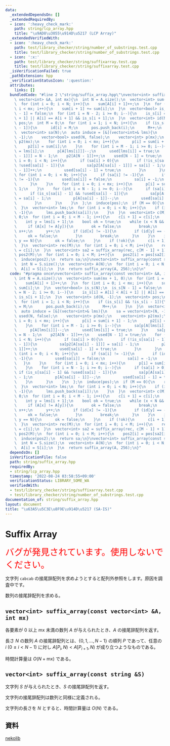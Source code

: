 ```yaml
---
data:
  _extendedDependsOn: []
  _extendedRequiredBy:
  - icon: ':heavy_check_mark:'
    path: string/lcp_array.hpp
    title: "\u9AD8\u3055\u914D\u5217 (LCP Array)"
  _extendedVerifiedWith:
  - icon: ':heavy_check_mark:'
    path: test/library_checker/string/number_of_substrings.test.cpp
    title: test/library_checker/string/number_of_substrings.test.cpp
  - icon: ':x:'
    path: test/library_checker/string/suffixarray.test.cpp
    title: test/library_checker/string/suffixarray.test.cpp
  _isVerificationFailed: true
  _pathExtension: hpp
  _verificationStatusIcon: ':question:'
  attributes:
    links: []
  bundledCode: "#line 2 \"string/suffix_array.hpp\"\nvector<int> suffix_array(const\
    \ vector<int> &A, int mx){\n  int N = A.size();\n  vector<int> sum(mx + 1, 0);\n\
    \  for (int i = 0; i < N; i++){\n    sum[A[i] + 1]++;\n  }\n  for (int i = 0;\
    \ i < mx; i++){\n    sum[i + 1] += sum[i];\n  }\n  vector<bool> is_s(N);\n  is_s[N\
    \ - 1] = false;\n  for (int i = N - 2; i >= 0; i--){\n    is_s[i] = A[i] < A[i\
    \ + 1] || A[i] == A[i + 1] && is_s[i + 1];\n  }\n  vector<int> id(N, -1);\n  vector<int>\
    \ pos;\n  int M = 0;\n  for (int i = 1; i < N; i++){\n    if (is_s[i] && !is_s[i\
    \ - 1]){\n      id[i] = M;\n      pos.push_back(i);\n      M++;\n    }\n  }\n\
    \  vector<int> sa(N);\n  auto induce = [&](vector<int>& lms){\n    sa = vector<int>(N,\
    \ -1);\n    vector<bool> used(N, false);\n    vector<int> p(mx);\n    vector<int>\
    \ p2(mx);\n    for (int i = 0; i < mx; i++){\n      p[i] = sum[i + 1] - 1;\n \
    \     p2[i] = sum[i];\n    }\n    for (int i = M - 1; i >= 0; i--){\n      sa[p[A[lms[i]]]]\
    \ = lms[i];\n      p[A[lms[i]]]--;\n      used[lms[i]] = true;\n    }\n    sa[p2[A[N\
    \ - 1]]] = N - 1;\n    p2[A[N - 1]]++;\n    used[N - 1] = true;\n    for (int\
    \ i = 0; i < N; i++){\n      if (sa[i] > 0){\n        if (!is_s[sa[i] - 1] &&\
    \ !used[sa[i] - 1]){\n          sa[p2[A[sa[i] - 1]]] = sa[i] - 1;\n          p2[A[sa[i]\
    \ - 1]]++;\n          used[sa[i] - 1] = true;\n        }\n      }\n    }\n   \
    \ for (int i = 0; i < N; i++){\n      if (sa[i] != -1){\n        if (id[sa[i]]\
    \ != -1){\n          used[sa[i]] = false;\n          sa[i] = -1;\n        }\n\
    \      }\n    }\n    for (int i = 0; i < mx; i++){\n      p[i] = sum[i + 1] -\
    \ 1;\n    }\n    for (int i = N - 1; i >= 0; i--){\n      if (sa[i] > 0){\n  \
    \      if (is_s[sa[i] - 1] && !used[sa[i] - 1]){\n          sa[p[A[sa[i] - 1]]]\
    \ = sa[i] - 1;\n          p[A[sa[i] - 1]]--;\n          used[sa[i] - 1] = true;\n\
    \        }\n      }\n    }\n  };\n  induce(pos);\n  if (M == 0){\n    return sa;\n\
    \  }\n  vector<int> lms;\n  for (int i = 0; i < N; i++){\n    if (id[sa[i]] !=\
    \ -1){\n      lms.push_back(sa[i]);\n    }\n  }\n  vector<int> c(M);\n  c[0] =\
    \ 0;\n  for (int i = 0; i < M - 1; i++){\n    c[i + 1] = c[i];\n    int x = lms[i];\n\
    \    int y = lms[i + 1];\n    bool ok = true;\n    while (x < N && y < N){\n \
    \     if (A[x] != A[y]){\n        ok = false;\n        break;\n      }\n     \
    \ x++;\n      y++;\n      if (id[x] != -1){\n        if (id[y] == -1){\n     \
    \     ok = false;\n        }\n        break;\n      }\n    }\n    if (x == N ||\
    \ y == N){\n      ok = false;\n    }\n    if (!ok){\n      c[i + 1]++;\n    }\n\
    \  }\n  vector<int> rec(M);\n  for (int i = 0; i < M; i++){\n    rec[id[lms[i]]]\
    \ = c[i];\n  }\n  vector<int> sa2 = suffix_array(rec, c[M - 1] + 1);\n  vector<int>\
    \ pos2(M);\n  for (int i = 0; i < M; i++){\n    pos2[i] = pos[sa2[i]];\n  }\n\
    \  induce(pos2);\n  return sa;\n}\nvector<int> suffix_array(const string &S){\n\
    \  int N = S.size();\n  vector<int> A(N);\n  for (int i = 0; i < N; i++){\n  \
    \  A[i] = S[i];\n  }\n  return suffix_array(A, 256);\n}\n"
  code: "#pragma once\nvector<int> suffix_array(const vector<int> &A, int mx){\n \
    \ int N = A.size();\n  vector<int> sum(mx + 1, 0);\n  for (int i = 0; i < N; i++){\n\
    \    sum[A[i] + 1]++;\n  }\n  for (int i = 0; i < mx; i++){\n    sum[i + 1] +=\
    \ sum[i];\n  }\n  vector<bool> is_s(N);\n  is_s[N - 1] = false;\n  for (int i\
    \ = N - 2; i >= 0; i--){\n    is_s[i] = A[i] < A[i + 1] || A[i] == A[i + 1] &&\
    \ is_s[i + 1];\n  }\n  vector<int> id(N, -1);\n  vector<int> pos;\n  int M = 0;\n\
    \  for (int i = 1; i < N; i++){\n    if (is_s[i] && !is_s[i - 1]){\n      id[i]\
    \ = M;\n      pos.push_back(i);\n      M++;\n    }\n  }\n  vector<int> sa(N);\n\
    \  auto induce = [&](vector<int>& lms){\n    sa = vector<int>(N, -1);\n    vector<bool>\
    \ used(N, false);\n    vector<int> p(mx);\n    vector<int> p2(mx);\n    for (int\
    \ i = 0; i < mx; i++){\n      p[i] = sum[i + 1] - 1;\n      p2[i] = sum[i];\n\
    \    }\n    for (int i = M - 1; i >= 0; i--){\n      sa[p[A[lms[i]]]] = lms[i];\n\
    \      p[A[lms[i]]]--;\n      used[lms[i]] = true;\n    }\n    sa[p2[A[N - 1]]]\
    \ = N - 1;\n    p2[A[N - 1]]++;\n    used[N - 1] = true;\n    for (int i = 0;\
    \ i < N; i++){\n      if (sa[i] > 0){\n        if (!is_s[sa[i] - 1] && !used[sa[i]\
    \ - 1]){\n          sa[p2[A[sa[i] - 1]]] = sa[i] - 1;\n          p2[A[sa[i] -\
    \ 1]]++;\n          used[sa[i] - 1] = true;\n        }\n      }\n    }\n    for\
    \ (int i = 0; i < N; i++){\n      if (sa[i] != -1){\n        if (id[sa[i]] !=\
    \ -1){\n          used[sa[i]] = false;\n          sa[i] = -1;\n        }\n   \
    \   }\n    }\n    for (int i = 0; i < mx; i++){\n      p[i] = sum[i + 1] - 1;\n\
    \    }\n    for (int i = N - 1; i >= 0; i--){\n      if (sa[i] > 0){\n       \
    \ if (is_s[sa[i] - 1] && !used[sa[i] - 1]){\n          sa[p[A[sa[i] - 1]]] = sa[i]\
    \ - 1;\n          p[A[sa[i] - 1]]--;\n          used[sa[i] - 1] = true;\n    \
    \    }\n      }\n    }\n  };\n  induce(pos);\n  if (M == 0){\n    return sa;\n\
    \  }\n  vector<int> lms;\n  for (int i = 0; i < N; i++){\n    if (id[sa[i]] !=\
    \ -1){\n      lms.push_back(sa[i]);\n    }\n  }\n  vector<int> c(M);\n  c[0] =\
    \ 0;\n  for (int i = 0; i < M - 1; i++){\n    c[i + 1] = c[i];\n    int x = lms[i];\n\
    \    int y = lms[i + 1];\n    bool ok = true;\n    while (x < N && y < N){\n \
    \     if (A[x] != A[y]){\n        ok = false;\n        break;\n      }\n     \
    \ x++;\n      y++;\n      if (id[x] != -1){\n        if (id[y] == -1){\n     \
    \     ok = false;\n        }\n        break;\n      }\n    }\n    if (x == N ||\
    \ y == N){\n      ok = false;\n    }\n    if (!ok){\n      c[i + 1]++;\n    }\n\
    \  }\n  vector<int> rec(M);\n  for (int i = 0; i < M; i++){\n    rec[id[lms[i]]]\
    \ = c[i];\n  }\n  vector<int> sa2 = suffix_array(rec, c[M - 1] + 1);\n  vector<int>\
    \ pos2(M);\n  for (int i = 0; i < M; i++){\n    pos2[i] = pos[sa2[i]];\n  }\n\
    \  induce(pos2);\n  return sa;\n}\nvector<int> suffix_array(const string &S){\n\
    \  int N = S.size();\n  vector<int> A(N);\n  for (int i = 0; i < N; i++){\n  \
    \  A[i] = S[i];\n  }\n  return suffix_array(A, 256);\n}"
  dependsOn: []
  isVerificationFile: false
  path: string/suffix_array.hpp
  requiredBy:
  - string/lcp_array.hpp
  timestamp: '2022-08-24 03:58:55+09:00'
  verificationStatus: LIBRARY_SOME_WA
  verifiedWith:
  - test/library_checker/string/suffixarray.test.cpp
  - test/library_checker/string/number_of_substrings.test.cpp
documentation_of: string/suffix_array.hpp
layout: document
title: "\u63A5\u5C3E\u8F9E\u914D\u5217 (SA-IS)"
---
```


# Suffix Array

<span style="font-size:200%; color: red; ">バグが発見されています。使用しないでください。</span>

文字列 `cabcab` の接尾辞配列を求めようとすると配列外参照をします。原因を調査中です。


数列の接尾辞配列を求める。

## ``vector<int> suffix_array(const vector<int> &A, int mx)``
各要素が $0$ 以上 $\text{mx}$ 未満の数列 $A$ が与えられたとき、$A$ の接尾辞配列を返す。

長さ $N$ の数列 $A$ の接尾辞配列とは、$\{0, 1, \dots, N-1\}$ の順列 $P$ であって、任意の $i \ (0 \leq i < N-1)$ に対し $A[P_i,N) < A[P_{i+1},N)$ が成り立つようなものである。

時間計算量は $O(N + \text{mx})$ である。

## ``vector<int> suffix_array(const string &S)``
文字列 $S$ が与えられたとき、$S$ の接尾辞配列を返す。

文字列の接尾辞配列は数列と同様に定義される。

文字列の長さを $N$ とすると、時間計算量は $O(N)$ である。

## 資料
[nekolib](https://rsk0315.github.io/library-rs/nekolib/seq/struct.SuffixArray.html)